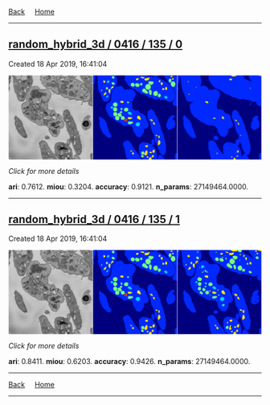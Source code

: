 
[Back](..)&nbsp;&nbsp;&nbsp;&nbsp;&nbsp;[Home](https://leapmanlab.github.io/snapshots)

---

<div class="summary"><a href="0"><h2>random_hybrid_3d / 0416 / 135 / 0</h2></a><p>Created 18 Apr 2019, 16:41:04
</p><a href="0"><img src="0/media/summary.png" align="center"></a><p>
<i>Click for more details</i>
</p></div>

**ari**: 0.7612. **miou**: 0.3204. **accuracy**: 0.9121. **n_params**: 27149464.0000. 

---

<div class="summary"><a href="1"><h2>random_hybrid_3d / 0416 / 135 / 1</h2></a><p>Created 18 Apr 2019, 16:41:04
</p><a href="1"><img src="1/media/summary.png" align="center"></a><p>
<i>Click for more details</i>
</p></div>

**ari**: 0.8411. **miou**: 0.6203. **accuracy**: 0.9426. **n_params**: 27149464.0000. 

---

[Back](..)&nbsp;&nbsp;&nbsp;&nbsp;&nbsp;[Home](https://leapmanlab.github.io/snapshots)

---